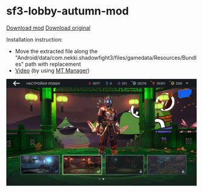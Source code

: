 # sf3-lobby-autumn-mod

[Download mod](https://github.com/SergoZar/sf3-lobby-autumn-mod/raw/refs/heads/main/lobby-autumn-mod.zip) 
[Download original](https://github.com/SergoZar/sf3-lobby-autumn-mod/raw/refs/heads/main/lobby-autumn-original.zip)  

Installation instruction:
- Move the extracted file along the "Android/data/com.nekki.shadowfight3/files/gamedata/Resources/Bundles" path with replacement
- [Video](https://github.com/SergoZar/sf3-lobby-autumn-mod/raw/refs/heads/main/bandicam%202025-03-22%2003-15-22-578.compressed.mp4) (by using [MT Manager](https://pan.mt2.cn/mt/MT2.18.1.apk))
 
![text](https://github.com/SergoZar/sf3-lobby-autumn-mod/raw/refs/heads/main/im-crazyim-crazy-v0-6lbzr1rh0xpe1.webp)
